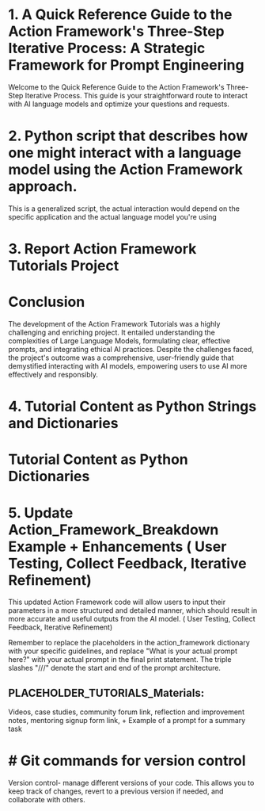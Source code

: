 

 # 1. A Quick Reference Guide to the Action Framework's Three-Step Iterative Process: A Strategic Framework for Prompt Engineering

Welcome to the Quick Reference Guide to the Action Framework's Three-Step Iterative Process. This guide is your straightforward route to interact with AI language models and optimize your questions and requests.
# 2. Python script that describes how one might interact with a language model using the Action Framework approach. 
This is a generalized script, the actual interaction would depend on the specific application and the actual language model you're using

# 3. Report Action Framework Tutorials Project
# Conclusion
The development of the Action Framework Tutorials was a highly challenging and enriching project. It entailed understanding the complexities of Large Language Models, formulating clear, effective prompts, and integrating ethical AI practices. Despite the challenges faced, the project's outcome was a comprehensive, user-friendly guide that demystified interacting with AI models, empowering users to use AI more effectively and responsibly.
# 4. Tutorial Content as Python Strings and Dictionaries 
# Tutorial Content as Python Dictionaries
# 5. Update Action_Framework_Breakdown Example + Enhancements ( User Testing, Collect Feedback, Iterative Refinement)
This updated Action Framework code will allow users to input their parameters in a more structured and detailed manner, which should result in more accurate and useful outputs from the AI model. ( User Testing, Collect Feedback, Iterative Refinement)

Remember to replace the placeholders in the action_framework dictionary with your specific guidelines, and replace "What is your actual prompt here?" with your actual prompt in the final print statement. The triple slashes "///" denote the start and end of the prompt architecture. 
## PLACEHOLDER_TUTORIALS_Materials: 
Videos, case studies, community forum link, reflection and improvement notes, mentoring signup form link, + Example of a prompt for a summary task

# # Git commands for version control
Version control- manage different versions of your code. This allows you to keep track of changes, revert to a previous version if needed, and collaborate with others.

